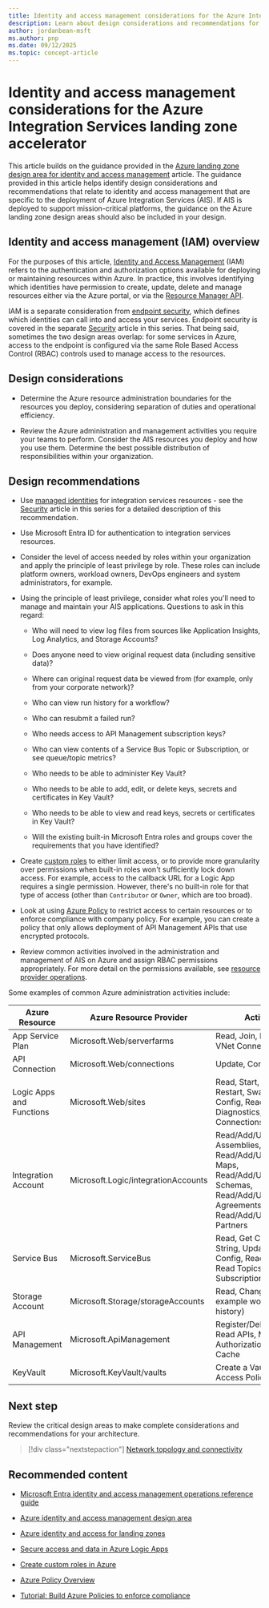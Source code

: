 ```yaml
---
title: Identity and access management considerations for the Azure Integration Services landing zone accelerator
description: Learn about design considerations and recommendations for identity and access management in the Azure Integration Services landing zone accelerator.
author: jordanbean-msft
ms.author: pnp
ms.date: 09/12/2025
ms.topic: concept-article
---
```


# Identity and access management considerations for the Azure Integration Services landing zone accelerator

This article builds on the guidance provided in the [Azure landing zone design area for identity and access management](/azure/cloud-adoption-framework/ready/landing-zone/design-area/identity-access) article. The guidance provided in this article helps identify design considerations and recommendations that relate to identity and access management that are specific to the deployment of Azure Integration Services (AIS). If AIS is deployed to support mission-critical platforms, the guidance on the Azure landing zone design areas should also be included in your design.

## Identity and access management (IAM) overview

For the purposes of this article, [Identity and Access Management](/entra/fundamentals/identity-fundamental-concepts) (IAM) refers to the authentication and authorization options available for deploying or maintaining resources within Azure. In practice, this involves identifying which identities have permission to create, update, delete and manage resources either via the Azure portal, or via the [Resource Manager API](/azure/templates/).

IAM is a separate consideration from [endpoint security](/security/benchmark/azure/mcsb-endpoint-security), which defines which identities can call into and access your services. Endpoint security is covered in the separate [Security](./security.md) article in this series. That being said, sometimes the two design areas overlap: for some services in Azure, access to the endpoint is configured via the same Role Based Access Control (RBAC) controls used to manage access to the resources.

## Design considerations

- Determine the Azure resource administration boundaries for the resources you deploy, considering separation of duties and operational efficiency.

- Review the Azure administration and management activities you require your teams to perform. Consider the AIS resources you deploy and how you use them. Determine the best possible distribution of responsibilities within your organization.

## Design recommendations

- Use [managed identities](/entra/identity/managed-identities-azure-resources/overview) for integration services resources - see the [Security](./security.md) article in this series for a detailed description of this recommendation.

- Use Microsoft Entra ID for authentication to integration services resources.

- Consider the level of access needed by roles within your organization and apply the principle of least privilege by role. These roles can include platform owners, workload owners, DevOps engineers and system administrators, for example.

- Using the principle of least privilege, consider what roles you'll need to manage and maintain your AIS applications.  Questions to ask in this regard:

  - Who will need to view log files from sources like Application Insights, Log Analytics, and Storage Accounts?

  - Does anyone need to view original request data (including sensitive data)?

  - Where can original request data be viewed from (for example, only from your corporate network)?

  - Who can view run history for a workflow?

  - Who can resubmit a failed run?

  - Who needs access to API Management subscription keys?

  - Who can view contents of a Service Bus Topic or Subscription, or see queue/topic metrics?

  - Who needs to be able to administer Key Vault?

  - Who needs to be able to add, edit, or delete keys, secrets and certificates in Key Vault?

  - Who needs to be able to view and read keys, secrets or certificates in Key Vault?

  - Will the existing built-in Microsoft Entra roles and groups cover the requirements that you have identified?

- Create [custom roles](/azure/role-based-access-control/custom-roles) to either limit access, or to provide more granularity over permissions when built-in roles won't sufficiently lock down access. For example, access to the callback URL for a Logic App requires a single permission. However, there's no built-in role for that type of access (other than `Contributor` or `Owner`, which are too broad).

- Look at using [Azure Policy](/azure/governance/policy/overview) to restrict access to certain resources or to enforce compliance with company policy. For example, you can create a policy that only allows deployment of API Management APIs that use encrypted protocols.

- Review common activities involved in the administration and management of AIS on Azure and assign RBAC permissions appropriately. For more detail on the permissions available, see [resource provider operations](/azure/role-based-access-control/resource-provider-operations).

Some examples of common Azure administration activities include:

| Azure Resource           | Azure Resource Provider             | Activities                                                                                                                                                         |
|--------------------------|-------------------------------------|--------------------------------------------------------------------------------------------------------------------------------------------------------------------|
| App Service Plan         | Microsoft.Web/serverfarms           | Read, Join, Restart, Get VNet Connections                                                                                                                          |
| API Connection           | Microsoft.Web/connections           | Update, Confirm                                                                                                                                                    |
| Logic Apps and Functions | Microsoft.Web/sites                 | Read, Start, Stop, Restart, Swap, Update Config, Read Diagnostics, Get VNet Connections                                                                            |
| Integration Account      | Microsoft.Logic/integrationAccounts | Read/Add/Update/Delete Assemblies, Read/Add/Update/Delete Maps, Read/Add/Update/Delete Schemas, Read/Add/Update/Delete Agreements, Read/Add/Update/Delete Partners |
| Service Bus              | Microsoft.ServiceBus                | Read, Get Connection String, Update DR Config, Read Queues, Read Topics, Read Subscriptions                                                                        |
| Storage Account          | Microsoft.Storage/storageAccounts   | Read, Change (for example workflow run history)                                                                                                                    |
| API Management           | Microsoft.ApiManagement             | Register/Delete a User, Read APIs, Manage Authorizations, Manage Cache                                                                                             |
| KeyVault                 | Microsoft.KeyVault/vaults           | Create a Vault, Edit Access Policies                                                                                                                               |

## Next step

Review the critical design areas to make complete considerations and recommendations for your architecture. 

> [!div class="nextstepaction"]
> [Network topology and connectivity](./network-topology-and-connectivity.md)

## Recommended content

- [Microsoft Entra identity and access management operations reference guide](/entra/architecture/ops-guide-iam)

- [Azure identity and access management design area](/azure/cloud-adoption-framework/ready/landing-zone/design-area/identity-access)

- [Azure identity and access for landing zones](/azure/cloud-adoption-framework/ready/landing-zone/design-area/identity-access-landing-zones?source=recommendations)

- [Secure access and data in Azure Logic Apps](/azure/logic-apps/logic-apps-securing-a-logic-app?tabs=azure-portal)

- [Create custom roles in Azure](/azure/role-based-access-control/custom-roles)

- [Azure Policy Overview](/azure/governance/policy/overview)

- [Tutorial: Build Azure Policies to enforce compliance](/azure/governance/policy/tutorials/create-and-manage)
